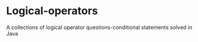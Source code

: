 # Logical-operators
A collections of logical operator questions-conditional statements solved in Java
